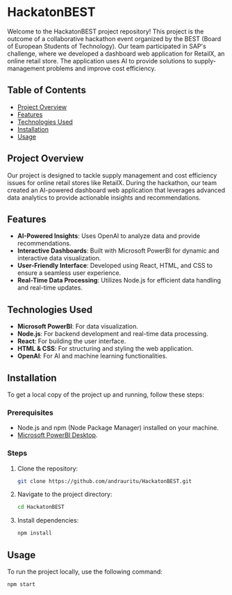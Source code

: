 # HackatonBEST

Welcome to the HackatonBEST project repository! This project is the outcome of a collaborative hackathon event organized by the BEST (Board of European Students of Technology). Our team participated in SAP's challenge, where we developed a dashboard web application for RetailX, an online retail store. The application uses AI to provide solutions to supply-management problems and improve cost efficiency.

## Table of Contents
- [Project Overview](#project-overview)
- [Features](#features)
- [Technologies Used](#technologies-used)
- [Installation](#installation)
- [Usage](#usage)

## Project Overview

Our project is designed to tackle supply management and cost efficiency issues for online retail stores like RetailX. During the hackathon, our team created an AI-powered dashboard web application that leverages advanced data analytics to provide actionable insights and recommendations.

## Features

- **AI-Powered Insights**: Uses OpenAI to analyze data and provide recommendations.
- **Interactive Dashboards**: Built with Microsoft PowerBI for dynamic and interactive data visualization.
- **User-Friendly Interface**: Developed using React, HTML, and CSS to ensure a seamless user experience.
- **Real-Time Data Processing**: Utilizes Node.js for efficient data handling and real-time updates.

## Technologies Used

- **Microsoft PowerBI**: For data visualization.
- **Node.js**: For backend development and real-time data processing.
- **React**: For building the user interface.
- **HTML & CSS**: For structuring and styling the web application.
- **OpenAI**: For AI and machine learning functionalities.

## Installation

To get a local copy of the project up and running, follow these steps:

### Prerequisites

- Node.js and npm (Node Package Manager) installed on your machine.
- [Microsoft PowerBI Desktop](https://powerbi.microsoft.com/desktop/).

### Steps

1. Clone the repository:
   ```sh
   git clone https://github.com/andrauritu/HackatonBEST.git
    ```
2. Navigate to the project directory:
    ```sh
    cd HackatonBEST
   ```
3. Install dependencies:

    ```sh
    npm install
    ```
## Usage
To run the project locally, use the following command:
   
    npm start

 

